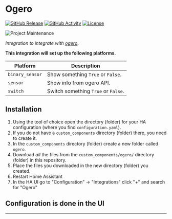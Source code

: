 # Ogero

[![GitHub Release][releases-shield]][releases]
[![GitHub Activity][commits-shield]][commits]
[![License][license-shield]](LICENSE)

![Project Maintenance][maintenance-shield]

_Integration to integrate with [ogero][ogero]._

**This integration will set up the following platforms.**

Platform | Description
-- | --
`binary_sensor` | Show something `True` or `False`.
`sensor` | Show info from ogero API.
`switch` | Switch something `True` or `False`.

## Installation

1. Using the tool of choice open the directory (folder) for your HA configuration (where you find `configuration.yaml`).
1. If you do not have a `custom_components` directory (folder) there, you need to create it.
1. In the `custom_components` directory (folder) create a new folder called `ogero`.
1. Download _all_ the files from the `custom_components/ogero/` directory (folder) in this repository.
1. Place the files you downloaded in the new directory (folder) you created.
1. Restart Home Assistant
1. In the HA UI go to "Configuration" -> "Integrations" click "+" and search for "Ogero"

## Configuration is done in the UI

<!---->


***

[ogero]: https://github.com/oraad/ha-ogero
[commits-shield]: https://img.shields.io/github/commit-activity/y/oraad/ha-ogero.svg?style=for-the-badge
[commits]: https://github.com/oraad/ha-ogero/commits/main
[exampleimg]: example.png
[license-shield]: https://img.shields.io/github/license/oraad/ha-ogero.svg?style=for-the-badge
[maintenance-shield]: https://img.shields.io/badge/maintainer-Omar%20Raad-blue.svg?style=for-the-badge
[releases-shield]: https://img.shields.io/github/release/oraad/ha-ogero.svg?style=for-the-badge
[releases]: https://github.com/oraad/ha-ogero/releases
